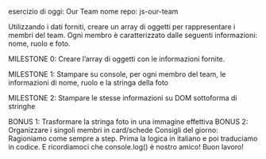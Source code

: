 esercizio di oggi: Our Team
nome repo: js-our-team


Utilizzando i dati forniti, creare un array di oggetti per rappresentare i membri del team. Ogni membro è caratterizzato dalle seguenti informazioni: nome, ruolo e foto.

MILESTONE 0: Creare l’array di oggetti con le informazioni fornite.

MILESTONE 1: Stampare su console, per ogni membro del team, le informazioni di nome, ruolo e la stringa della foto

MILESTONE 2: Stampare le stesse informazioni su DOM sottoforma di stringhe

BONUS 1: Trasformare la stringa foto in una immagine effettiva
BONUS 2: Organizzare i singoli membri in card/schede Consigli del giorno: Ragioniamo come sempre a step. Prima la logica in italiano e poi traduciamo in codice. E ricordiamoci che console.log() è nostro amico!
Buon lavoro!
